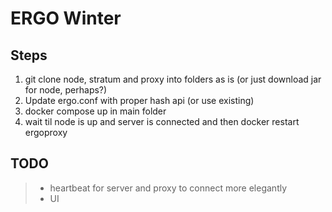 # ERGO Winter

## Steps
1. git clone node, stratum and proxy into folders as is (or just download jar for node, perhaps?)
1. Update ergo.conf with proper hash api (or use existing)
1. docker compose up in main folder
1. wait til node is up and server is connected and then docker restart ergoproxy

## TODO
> - heartbeat for server and proxy to connect more elegantly
> - UI
